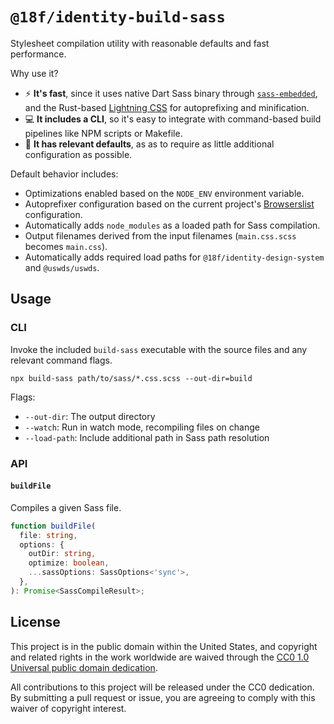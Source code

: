 # `@18f/identity-build-sass`

Stylesheet compilation utility with reasonable defaults and fast performance.

Why use it?

- ⚡️ **It's fast**, since it uses native Dart Sass binary through [`sass-embedded`](http://npmjs.com/package/sass-embedded), and the Rust-based [Lightning CSS](https://www.npmjs.com/package/lightningcss) for autoprefixing and minification.
- 💻 **It includes a CLI**, so it's easy to integrate with command-based build pipelines like NPM scripts or Makefile.
- 🚀 **It has relevant defaults**, as as to require as little additional configuration as possible.

Default behavior includes:

- Optimizations enabled based on the `NODE_ENV` environment variable.
- Autoprefixer configuration based on the current project's [Browserslist](https://browsersl.ist/) configuration.
- Automatically adds `node_modules` as a loaded path for Sass compilation.
- Output filenames derived from the input filenames (`main.css.scss` becomes `main.css`).
- Automatically adds required load paths for `@18f/identity-design-system` and `@uswds/uswds`.

## Usage

### CLI

Invoke the included `build-sass` executable with the source files and any relevant command flags.

```
npx build-sass path/to/sass/*.css.scss --out-dir=build
```

Flags:

- `--out-dir`: The output directory
- `--watch`: Run in watch mode, recompiling files on change
- `--load-path`: Include additional path in Sass path resolution

### API

#### `buildFile`

Compiles a given Sass file.

```ts
function buildFile(
  file: string,
  options: {
    outDir: string,
    optimize: boolean,
    ...sassOptions: SassOptions<'sync'>,
  },
): Promise<SassCompileResult>;
```

## License

This project is in the public domain within the United States, and copyright and related rights in the work worldwide are waived through the [CC0 1.0 Universal public domain dedication](https://creativecommons.org/publicdomain/zero/1.0/).

All contributions to this project will be released under the CC0 dedication. By submitting a pull request or issue, you are agreeing to comply with this waiver of copyright interest.
